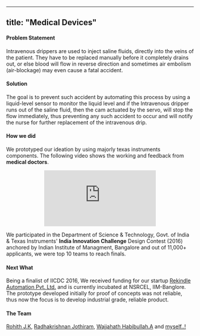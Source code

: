 
---
title: "Medical Devices"
---


#### Problem Statement

Intravenous drippers are used to inject saline fluids, directly into the veins of the patient. They have  to be replaced manually before it completely drains out, or else blood will flow in reverse direction and sometimes air embolism (air-blockage) may even cause a fatal accident. 


#### Solution

The goal is to prevent such accident by automating this process by using a liquid-level sensor to monitor the liquid level and if the Intravenous dripper runs out of the saline fluid, then the cam actuated by the servo, will stop the flow immediately, thus preventing any such accident to occur and will notify the nurse for further replacement of the intravenous drip.


#### How we did 

We prototyped our ideation by using majorly texas instruments components. The following video shows the working and feedback from **medical doctors**. 




<center><iframe  class="video" align="midd"  src="https://www.youtube.com/embed/khT5Q_kSM-M" frameborder="0" allow="accelerometer; autoplay; encrypted-media; gyroscope; picture-in-picture" allowfullscreen></iframe> </center>





We participated in the Department of Science & Technology, Govt. of India & Texas Instruments' **India Innovation Challenge** Design Contest (2016) anchored by Indian Institute of Managment, Bangalore and out of 11,000+ applicants, we were top 10 teams to reach finals.



#### Next What ####

Being a finalist of IICDC 2016, We received funding for our startup [Rekindle Automation Pvt. Ltd.](https://www.rekindleautomations.com/) and is currently incubated at NSRCEL, IIM-Banglore. The prototype developed initially for proof of concepts was not reliable, thus now the focus is to develop industrial grade, reliable product.




#### The Team ####

[Rohith J.K](https://www.quora.com/profile/Rohit-Jk), [Radhakrishnan Jothiram](https://www.linkedin.com/in/radhakrishnan-jothiram-128a4512b/), [Wajjahath Habibullah.A](https://www.linkedin.com/in/wajjahath-habibullah-a-11a14b134/) 
 and [myself..!](https://ajaygunalan.github.io/)

<!-- ![](https://ajaygunalan.github.io/projects/asset/past/sid/sid_certificate.png){width=30% height=25%} -->



<script defer src="https://cdn.commento.io/js/commento.js"></script>
<div id="commento"></div>
<br>


